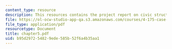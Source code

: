 ```yaml
---
content_type: resource
description: This resources contains the project report on civic structure in amsterdam.
file: https://ol-ocw-studio-app-qa.s3.amazonaws.com/courses/4-175-case-studies-in-city-form-fall-2005/b95d297254829ede585b52f6a4b35aa1_chapter5.pdf
file_type: application/pdf
resourcetype: Document
title: chapter5.pdf
uid: b95d2972-5482-9ede-585b-52f6a4b35aa1
---
```


